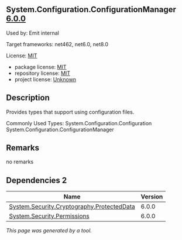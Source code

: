 System.Configuration.ConfigurationManager [6.0.0](https://www.nuget.org/packages/System.Configuration.ConfigurationManager/6.0.0)
--------------------

Used by: Emit internal

Target frameworks: net462, net6.0, net8.0

License: [MIT](../../../../licenses/mit) 

- package license: [MIT](https://licenses.nuget.org/MIT) 
- repository license: [MIT](https://github.com/dotnet/runtime) 
- project license: [Unknown](https://dot.net/) 

Description
-----------
Provides types that support using configuration files.

Commonly Used Types:
System.Configuration.Configuration
System.Configuration.ConfigurationManager

Remarks
-----------
no remarks


Dependencies 2
-----------

|Name|Version|
|----------|:----|
|[System.Security.Cryptography.ProtectedData](../../../../packages/nuget.org/system.security.cryptography.protecteddata/6.0.0)|6.0.0|
|[System.Security.Permissions](../../../../packages/nuget.org/system.security.permissions/6.0.0)|6.0.0|

*This page was generated by a tool.*